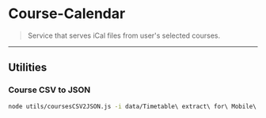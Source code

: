 Course-Calendar
===============

> Service that serves iCal files from user's selected courses.

-----

## Utilities


### Course CSV to JSON

```bash
node utils/coursesCSV2JSON.js -i data/Timetable\ extract\ for\ Mobile\ Apps-v2.csv -o data/output.json --pretty
```
